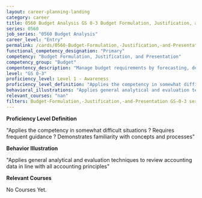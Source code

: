 ```yaml
---
layout: career-planning-landing
category: career
title: 0560 Budget Analysis GS 0-3 Budget Formulation, Justification, and Presentation
series: 0560
job_series: "0560 Budget Analysis"
career_level: "Entry"
permalink: /cards/0560-Budget-Formulation,-Justification,-and-Presentation-Level-1---Awareness/
functional_competency_designation: "Primary"
competency: "Budget Formulation, Justification, and Presentation"
competency_group: "Budget"
compentency_description: "Manage budget requirements by forecasting, developing and justifying budgets in compliance with statutory/regulatory guidance. "
level: "GS 0-3"
proficiency_level: Level 1 - Awareness
proficiency_level_definition: "Applies the competency in somewhat difficult situations ? Requires frequent guidance ? Demonstrates familiarity with concepts and processes"
behavioral_illustrations: "Applies general analytical and evaluation techniques to review accounting data in line with all accounting principles"
relevant_courses: "nan"
filters: Budget-Formulation,-Justification,-and-Presentation GS-0-3 series-0560
---
```


<p><b>Proficiency Level Definition</b></p>
<p>"Applies the competency in somewhat difficult situations ? Requires frequent guidance ? Demonstrates familiarity with concepts and processes"</p>
<p><b>Behavior Illustration</b></p>
<p>"Applies general analytical and evaluation techniques to review accounting data in line with all accounting principles"</p>
<p><b>Relevant Courses</b></p>
<div class="cfo-courses-outer"><div class="cfo-courses-inner">No Courses Yet.</div></div>
